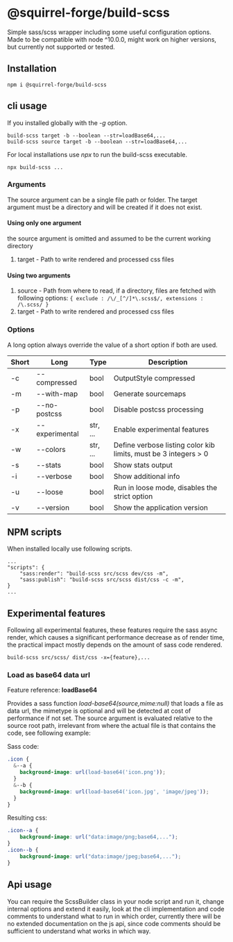 # @squirrel-forge/build-scss
Simple sass/scss wrapper including some useful configuration options.
Made to be compatible with node ^10.0.0, might work on higher versions, but currently not supported or tested.

## Installation

```
npm i @squirrel-forge/build-scss

```

## cli usage

If you installed globally with the *-g* option.
```
build-scss target -b --boolean --str=loadBase64,...
build-scss source target -b --boolean --str=loadBase64,...

```

For local installations use *npx* to run the build-scss executable.
```
npx build-scss ...
```

### Arguments

The source argument can be a single file path or folder.
The target argument must be a directory and will be created if it does not exist.

#### Using only one argument

the source argument is omitted and assumed to be the current working directory
1. target - Path to write rendered and processed css files

#### Using two arguments

1. source - Path from where to read, if a directory, files are fetched with following options:
            ```{ exclude : /\/_[^/]*\.scss$/, extensions : /\.scss/ }```
2. target - Path to write rendered and processed css files

### Options

A long option always override the value of a short option if both are used.

| Short | Long           | Type     | Description                                                     |
|-------|----------------|----------|-----------------------------------------------------------------|
| -c    | --compressed   | bool     | OutputStyle compressed                                          |
| -m    | --with-map     | bool     | Generate sourcemaps                                             |
| -p    | --no-postcss   | bool     | Disable postcss processing                                      |
| -x    | --experimental | str, ... | Enable experimental features                                    |
| -w    | --colors       | str, ... | Define verbose listing color kib limits, must be 3 integers > 0 |
| -s    | --stats        | bool     | Show stats output                                               |
| -i    | --verbose      | bool     | Show additional info                                            |
| -u    | --loose        | bool     | Run in loose mode, disables the strict option                   |
| -v    | --version      | bool     | Show the application version                                    |

## NPM scripts

When installed locally use following scripts.

```
...
"scripts": {
    "sass:render": "build-scss src/scss dev/css -m",
    "sass:publish": "build-scss src/scss dist/css -c -m",
}
...
```

## Experimental features

Following all experimental features, these features require the sass async render, which causes a significant performance decrease as of render time, the practical impact mostly depends on the amount of sass code rendered.

```
build-scss src/scss/ dist/css -x={feature},...
```

### Load as base64 data url

Feature reference: **loadBase64**

Provides a sass function *load-base64($source,$mime:null)* that loads a file as data url, the mimetype is optional and will be detected at cost of performance if not set. The source argument is evaluated relative to the source root path, irrelevant from where the actual file is that contains the code, see following example:

Sass code:
```scss
.icon {
  &--a {
    background-image: url(load-base64('icon.png'));
  }
  &--b {
    background-image: url(load-base64('icon.jpg', 'image/jpeg'));
  }
}
```

Resulting css:
```css
.icon--a {
    background-image: url("data:image/png;base64,...");
}
.icon--b {
    background-image: url("data:image/jpeg;base64,...");
}
```

## Api usage

You can require the ScssBuilder class in your node script and run it, change internal options and extend it easily, look at the cli implementation and code comments to understand what to run in which order, currently there will be no extended documentation on the js api, since code comments should be sufficient to understand what works in which way.
